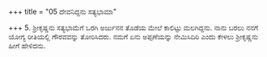 +++
title = "05 ದೇವನಿದ್ದನು ಸತ್ಯಭಾಮಾ"

+++
5. ಶ್ರೀಕೃಷ್ಣನು ಸತ್ಯಭಾಮೆಗೆ ಒರಗಿ ಅರ್ಜುನನ ತೊಡೆಯ ಮೇಲೆ ಕಾಲಿಟ್ಟು ಮಲಗಿದ್ದನು. ನಾನು ಬರಲು ನನಗೆ ಯೋಗ್ಯ ರೀತಿಯಲ್ಲಿ ಗೌರವವನ್ನು ತೋರಿಸಿದರು. ನಮಗೆ ಏನು ಅಪ್ಪಣೆಯನ್ನು ನೇಮಿಸಿದಿರಿ ಎಂದು ಕೇಳಲು ಶ್ರೀಕೃಷ್ಣನು ಹೀಗೆ ಹೇಳಿದನು.